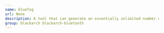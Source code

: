 ```yaml
---
name: bluefog
url: None
description: A tool that can generate an essentially unlimited number of phantom Bluetooth devices.
group: blackarch blackarch-bluetooth
---
```


